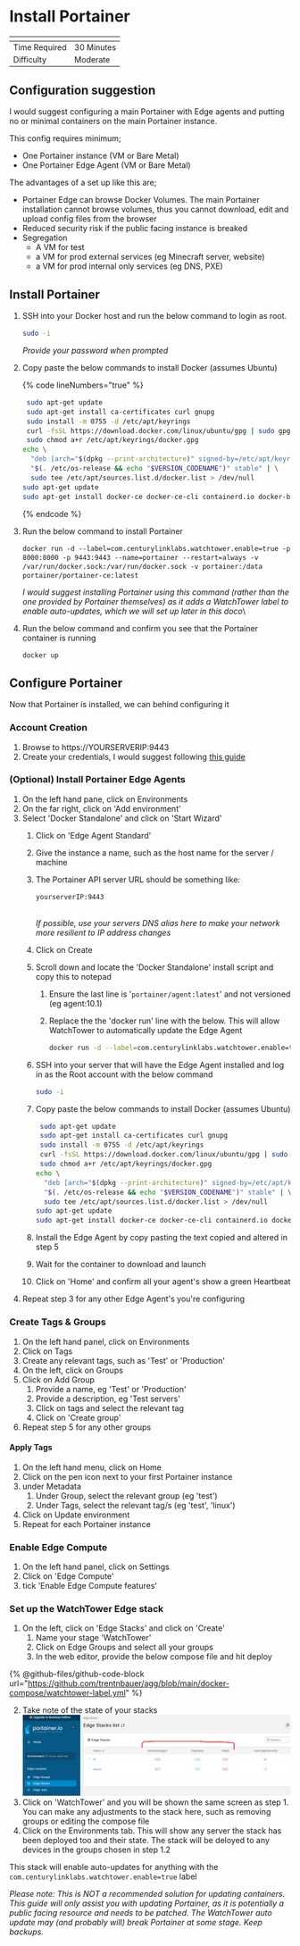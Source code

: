 # Install Portainer

<table data-view="cards"><thead><tr><th></th><th></th></tr></thead><tbody><tr><td>Time Required</td><td>30 Minutes</td></tr><tr><td>Difficulty</td><td>Moderate</td></tr></tbody></table>

## Configuration suggestion

I would suggest configuring a main Portainer with Edge agents and putting no or minimal containers on the main Portainer instance.

This config requires minimum;

* One Portainer instance (VM or Bare Metal)
* One Portainer Edge Agent (VM or Bare Metal)

The advantages of a set up like this are;

* Portainer Edge can browse Docker Volumes. The main Portainer installation cannot browse volumes, thus you cannot download, edit and upload config files from the browser
* Reduced security risk if the public facing instance is breaked
* Segregation
  * A VM for test
  * a VM for prod external services (eg Minecraft server, website)
  * a VM for prod internal only services (eg DNS, PXE)

## Install Portainer

1.  SSH into your Docker host and run the below command to login as root.&#x20;

    ```bash
    sudo -i
    ```

    _Provide your password when prompted_
2.  Copy paste the below commands to install Docker (assumes Ubuntu)

    {% code lineNumbers="true" %}
    ```bash
     sudo apt-get update
     sudo apt-get install ca-certificates curl gnupg
     sudo install -m 0755 -d /etc/apt/keyrings
     curl -fsSL https://download.docker.com/linux/ubuntu/gpg | sudo gpg --dearmor -o /etc/apt/keyrings/docker.gpg
     sudo chmod a+r /etc/apt/keyrings/docker.gpg
    echo \
      "deb [arch="$(dpkg --print-architecture)" signed-by=/etc/apt/keyrings/docker.gpg] https://download.docker.com/linux/ubuntu \
      "$(. /etc/os-release && echo "$VERSION_CODENAME")" stable" | \
      sudo tee /etc/apt/sources.list.d/docker.list > /dev/null
    sudo apt-get update
    sudo apt-get install docker-ce docker-ce-cli containerd.io docker-buildx-plugin
    ```
    {% endcode %}
3.  Run the below command to install Portainer

    ```
    docker run -d --label=com.centurylinklabs.watchtower.enable=true -p 8000:8000 -p 9443:9443 --name=portainer --restart=always -v /var/run/docker.sock:/var/run/docker.sock -v portainer:/data portainer/portainer-ce:latest
    ```

    _I would suggest installing Portainer using this command (rather than the one provided by Portainer themselves) as it adds a WatchTower label to enable auto-updates, which we will set up later in this doco_\

4.  Run the below command and confirm you see that the Portainer container is running

    ```bash
    docker up
    ```

## Configure Portainer

Now that Portainer is installed, we can behind configuring it

### Account Creation

1. Browse to https://YOURSERVERIP:9443
2. Create your credentials, I would suggest following [this guide](../../policies/authentication-access-and-accounts.md)

### (Optional) Install Portainer Edge Agents&#x20;

1. On the left hand pane, click on Environments
2. On the far right, click on 'Add environment'
3. Select 'Docker Standalone' and click on 'Start Wizard'
   1. Click on 'Edge Agent Standard'
   2. Give the instance a name, such as the host name for the server / machine
   3.  The Portainer API server URL should be something like:

       ```
       yourserverIP:9443
       ```

       \
       _If possible, use your servers DNS alias here to make your network more resilient to IP address changes_
   4. Click on Create
   5. Scroll down and locate the 'Docker Standalone' install script and copy this to notepad
      1. Ensure the last line is '`portainer/agent:latest`' and not versioned (eg agent:10.1)
      2.  Replace the the 'docker run' line with the below. This will allow WatchTower to automatically update the Edge Agent

          ```bash
          docker run -d --label=com.centurylinklabs.watchtower.enable=true \
          ```
   6.  SSH into your server that will have the Edge Agent installed and log in as the Root account with the below command

       ```bash
       sudo -i
       ```
   7.  Copy paste the below commands to install Docker (assumes Ubuntu)

       ```sh
        sudo apt-get update
        sudo apt-get install ca-certificates curl gnupg
        sudo install -m 0755 -d /etc/apt/keyrings
        curl -fsSL https://download.docker.com/linux/ubuntu/gpg | sudo gpg --dearmor -o /etc/apt/keyrings/docker.gpg
        sudo chmod a+r /etc/apt/keyrings/docker.gpg
       echo \
         "deb [arch="$(dpkg --print-architecture)" signed-by=/etc/apt/keyrings/docker.gpg] https://download.docker.com/linux/ubuntu \
         "$(. /etc/os-release && echo "$VERSION_CODENAME")" stable" | \
         sudo tee /etc/apt/sources.list.d/docker.list > /dev/null
       sudo apt-get update
       sudo apt-get install docker-ce docker-ce-cli containerd.io docker-buildx-plugin
       ```
   8. Install the Edge Agent by copy pasting the text copied and altered in step 5
   9. Wait for the container to download and launch
   10. Click on 'Home' and confirm all your agent's show a green Heartbeat
4. Repeat step 3 for any other Edge Agent's you're configuring

### Create Tags & Groups

1. On the left hand panel, click on Environments
2. Click on Tags
3. Create any relevant tags, such as 'Test' or 'Production'
4. On the left, click on Groups
5. Click on Add Group
   1. Provide a name, eg 'Test' or 'Production'
   2. Provide a description, eg 'Test servers'
   3. Click on tags and select the relevant tag
   4. Click on 'Create group'
6. Repeat step 5 for any other groups

#### Apply Tags

1. On the left hand menu, click on Home
2. Click on the pen icon  next to your first Portainer instance
3. under Metadata
   1. Under Group, select the relevant group (eg 'test')
   2. Under Tags, select the relevant tag/s (eg 'test', 'linux')
4. Click on Update environment
5. Repeat for each Portainer instance

### Enable Edge Compute

1. On the left hand panel, click on Settings
2. Click on 'Edge Compute'
3. tick 'Enable Edge Compute features'

### Set up the WatchTower Edge stack

1. On the left, click on 'Edge Stacks' and click on 'Create'
   1. Name your stage 'WatchTower'
   2. Click on Edge Groups and select all your groups
   3. In the web editor, provide the below compose file and hit deploy

{% @github-files/github-code-block url="https://github.com/trentnbauer/agg/blob/main/docker-compose/watchtower-label.yml" %}

2. Take note of the state of your stacks\
   ![](<../../.gitbook/assets/image (44).png>)
3. Click on 'WatchTower' and you will be shown the same screen as step 1. You can make any adjustments to the stack here, such as removing groups or editing the compose file
4. Click on the Environments tab. This will show any server the stack has been deployed too and their state. The stack will be deloyed to any devices in the groups chosen in step 1.2

This stack will enable auto-updates for anything with the `com.centurylinklabs.watchtower.enable=true` label

_Please note: This is NOT a recommended solution for updating containers. This guide will only assist you with updating Portainer, as it is potentially a public facing resource and needs to be patched. The WatchTower auto update may (and probably will) break Portainer at some stage. Keep backups._

